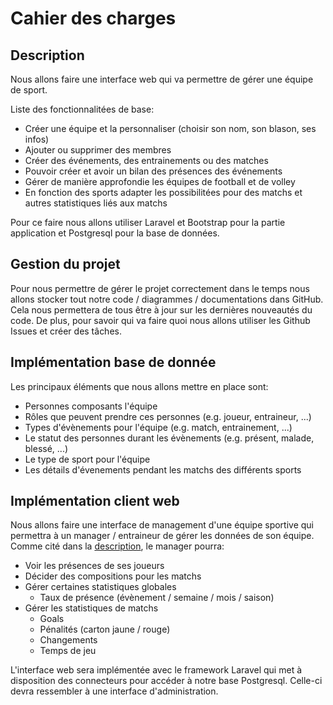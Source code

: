# Cahier des charges

## Description
Nous allons faire une interface web qui va permettre de gérer une équipe de sport.   

Liste des fonctionnalitées de base:   
- Créer une équipe et la personnaliser (choisir son nom, son blason, ses infos)
- Ajouter ou supprimer des membres
- Créer des événements, des entrainements ou des matches
- Pouvoir créer et avoir un bilan des présences des événements
- Gérer de manière approfondie les équipes de football et de volley
- En fonction des sports adapter les possibilitées pour des matchs et autres statistiques liés aux matchs

Pour ce faire nous allons utiliser Laravel et Bootstrap pour la partie application et Postgresql pour la base de données.

## Gestion du projet
Pour nous permettre de gérer le projet correctement dans le temps nous allons stocker tout notre code / diagrammes / documentations dans GitHub. Cela nous permettera de tous être à jour sur les dernières nouveautés du code. De plus, pour savoir qui va faire quoi nous allons utiliser les Github Issues et créer des tâches.

## Implémentation base de donnée

Les principaux éléments que nous allons mettre en place sont:
- Personnes composants l'équipe
- Rôles que peuvent prendre ces personnes (e.g. joueur, entraineur, ...)
- Types d'évènements pour l'équipe (e.g. match, entrainement, ...)
- Le statut des personnes durant les évènements (e.g. présent, malade, blessé, ...)
- Le type de sport pour l'équipe
- Les détails d'évenements pendant les matchs des différents sports

## Implémentation client web

Nous allons faire une interface de management d'une équipe sportive qui permettra à un manager / entraineur de gérer les données de son équipe.
Comme cité dans la [description](#description), le manager pourra:
- Voir les présences de ses joueurs
- Décider des compositions pour les matchs
- Gérer certaines statistiques globales
  - Taux de présence (évènement / semaine / mois / saison)
- Gérer les statistiques de matchs
  - Goals
  - Pénalités (carton jaune / rouge)
  - Changements
  - Temps de jeu

L'interface web sera implémentée avec le framework Laravel qui met à disposition des connecteurs pour accéder à notre base Postgresql. Celle-ci devra ressembler à une interface d'administration.
